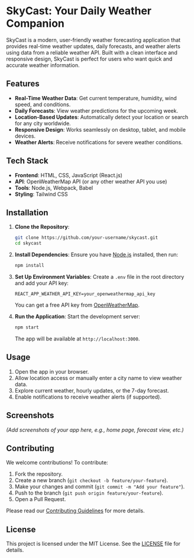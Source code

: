 # SkyCast: Your Daily Weather Companion

SkyCast is a modern, user-friendly weather forecasting application that provides real-time weather updates, daily forecasts, and weather alerts using data from a reliable weather API. Built with a clean interface and responsive design, SkyCast is perfect for users who want quick and accurate weather information.

## Features
- **Real-Time Weather Data**: Get current temperature, humidity, wind speed, and conditions.
- **Daily Forecasts**: View weather predictions for the upcoming week.
- **Location-Based Updates**: Automatically detect your location or search for any city worldwide.
- **Responsive Design**: Works seamlessly on desktop, tablet, and mobile devices.
- **Weather Alerts**: Receive notifications for severe weather conditions.

## Tech Stack
- **Frontend**: HTML, CSS, JavaScript (React.js)
- **API**: OpenWeatherMap API (or any other weather API you use)
- **Tools**: Node.js, Webpack, Babel
- **Styling**: Tailwind CSS

## Installation

1. **Clone the Repository**:
   ```bash
   git clone https://github.com/your-username/skycast.git
   cd skycast
   ```

2. **Install Dependencies**:
   Ensure you have [Node.js](https://nodejs.org/) installed, then run:
   ```bash
   npm install
   ```

3. **Set Up Environment Variables**:
   Create a `.env` file in the root directory and add your API key:
   ```plaintext
   REACT_APP_WEATHER_API_KEY=your_openweathermap_api_key
   ```
   You can get a free API key from [OpenWeatherMap](https://openweathermap.org/api).

4. **Run the Application**:
   Start the development server:
   ```bash
   npm start
   ```
   The app will be available at `http://localhost:3000`.

## Usage
1. Open the app in your browser.
2. Allow location access or manually enter a city name to view weather data.
3. Explore current weather, hourly updates, or the 7-day forecast.
4. Enable notifications to receive weather alerts (if supported).

## Screenshots
*(Add screenshots of your app here, e.g., home page, forecast view, etc.)*

## Contributing
We welcome contributions! To contribute:
1. Fork the repository.
2. Create a new branch (`git checkout -b feature/your-feature`).
3. Make your changes and commit (`git commit -m "Add your feature"`).
4. Push to the branch (`git push origin feature/your-feature`).
5. Open a Pull Request.

Please read our [Contributing Guidelines](CONTRIBUTING.md) for more details.

## License
This project is licensed under the MIT License. See the [LICENSE](LICENSE) file for details.


